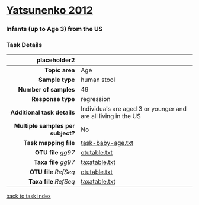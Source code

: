 # [Yatsunenko 2012]( ../docs/yatsunenko.html )
### Infants (up to Age 3) from the US

### Task Details

| placeholder2               |                                                             |
| ------------------------: |-----------------------------------------------------------|
| **Topic area**                | Age                                                |
| **Sample type**               | human stool                                         |
| **Number of samples**         | 49                                         |
| **Response type**             | regression                                           |
| **Additional task details**   | Individuals are aged 3 or younger and are all living in the US                                  |
| **Multiple samples per subject?** | No |
| **Task mapping file**         | [task-baby-age.txt](../datasets/yatsunenko/task-baby-age.txt)                                 |
| **OTU file** *gg97*           | [otutable.txt](.https://s3.us-east-2.amazonaws.com/knights-lab/public/MLRepo/yatsunenko2012.gg.otutable.txt)                             |
| **Taxa file** *gg97*          | [taxatable.txt](../datasets/yatsunenko/gg/taxatable.txt)                          |
| **OTU file** *RefSeq*         | [otutable.txt](../datasets/yatsunenko/refseq/otutable.txt)                    |
| **Taxa file** *RefSeq*        | [taxatable.txt](../datasets/yatsunenko/refseq/taxatable.txt)                  |


[back to task index](../README.md)